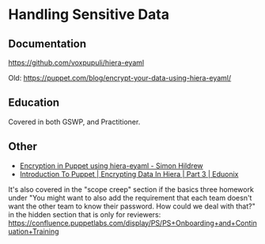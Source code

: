 # Handling Sensitive Data

## Documentation

<https://github.com/voxpupuli/hiera-eyaml>

Old: <https://puppet.com/blog/encrypt-your-data-using-hiera-eyaml/>

## Education

Covered in both GSWP, and Practitioner.

## Other

- [Encryption in Puppet using hiera-eyaml - Simon Hildrew](https://www.youtube.com/watch?v=8VWT8E84VG8&ab_channel=sihil)
- [Introduction To Puppet | Encrypting Data In Hiera | Part 3 | Eduonix](https://www.youtube.com/watch?v=4sqvvg-m2Cw&ab_channel=EduonixLearningSolutions)

It's also covered  in the "scope creep" section if the basics three homework under "You might want to also add the requirement that each team doesn't want the other team to know their password. How could we deal with that?" in the hidden section that is only for reviewers: <https://confluence.puppetlabs.com/display/PS/PS+Onboarding+and+Continuation+Training>
